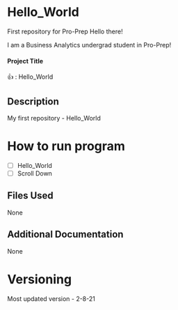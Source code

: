 # Hello_World
First repository for Pro-Prep
Hello there!

I am a Business Analytics undergrad student in Pro-Prep!

#### **Project Title** 
:+1: : Hello_World
## **Description**
My first repository - Hello_World
# **How to run program**
- [ ] Hello_World
- [ ] Scroll Down
## **Files Used**
None
## **Additional Documentation**
None
# **Versioning**
Most updated version - 2-8-21

